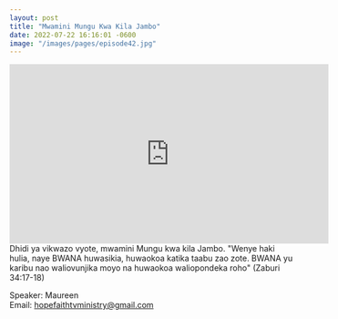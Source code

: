 ```yaml
---
layout: post
title: "Mwamini Mungu Kwa Kila Jambo"
date: 2022-07-22 16:16:01 -0600
image: "/images/pages/episode42.jpg"
---
```


<iframe width="560" height="315" src="https://www.youtube.com/embed/PIXtgfSKsFE" title="YouTube video player" frameborder="0" allow="accelerometer; autoplay; clipboard-write; encrypted-media; gyroscope; picture-in-picture; web-share" allowfullscreen></iframe>
Dhidi ya vikwazo vyote, mwamini Mungu kwa kila Jambo. "Wenye haki hulia, naye BWANA huwasikia, huwaokoa katika taabu zao zote. BWANA yu karibu nao waliovunjika moyo na huwaokoa waliopondeka roho" (Zaburi 34:17-18)

Speaker: Maureen <br>
Email: hopefaithtvministry@gmail.com
